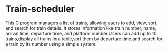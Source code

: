 # Train-scheduler
This C program manages a list of trains, allowing users to add, view, sort, and search for train details. It stores information like train number, name, arrival time, departure time, and platform number.Users can add up to 10 trains,display all trains in a table,sort them by departure time,and search for a train by its number using a simple system.
